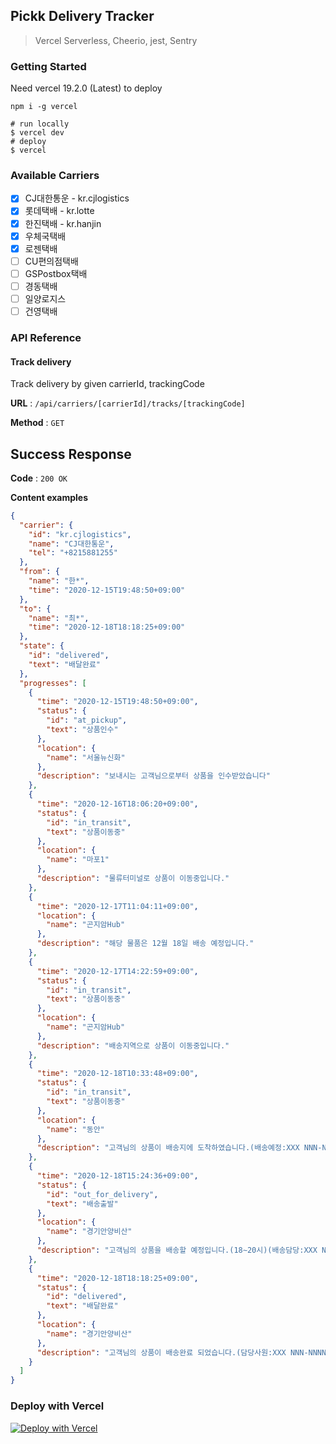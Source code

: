 ## Pickk Delivery Tracker

> Vercel Serverless, Cheerio, jest, Sentry

### Getting Started

Need vercel 19.2.0 (Latest) to deploy

```
npm i -g vercel
```

```shell script
# run locally
$ vercel dev
# deploy
$ vercel
```

### Available Carriers

- [x] CJ대한통운 - kr.cjlogistics
- [x] 롯데택배 - kr.lotte
- [x] 한진택배 - kr.hanjin
- [x] 우체국택배
- [x] 로젠택배
- [ ] CU편의점택배
- [ ] GSPostbox택배
- [ ] 경동택배
- [ ] 일양로지스
- [ ] 건영택배

### API Reference

#### Track delivery

Track delivery by given carrierId, trackingCode

**URL** : `/api/carriers/[carrierId]/tracks/[trackingCode]`

**Method** : `GET`

## Success Response

**Code** : `200 OK`

**Content examples**

```json
{
  "carrier": {
    "id": "kr.cjlogistics",
    "name": "CJ대한통운",
    "tel": "+8215881255"
  },
  "from": {
    "name": "한*",
    "time": "2020-12-15T19:48:50+09:00"
  },
  "to": {
    "name": "최*",
    "time": "2020-12-18T18:18:25+09:00"
  },
  "state": {
    "id": "delivered",
    "text": "배달완료"
  },
  "progresses": [
    {
      "time": "2020-12-15T19:48:50+09:00",
      "status": {
        "id": "at_pickup",
        "text": "상품인수"
      },
      "location": {
        "name": "서울뉴신화"
      },
      "description": "보내시는 고객님으로부터 상품을 인수받았습니다"
    },
    {
      "time": "2020-12-16T18:06:20+09:00",
      "status": {
        "id": "in_transit",
        "text": "상품이동중"
      },
      "location": {
        "name": "마포1"
      },
      "description": "물류터미널로 상품이 이동중입니다."
    },
    {
      "time": "2020-12-17T11:04:11+09:00",
      "location": {
        "name": "곤지암Hub"
      },
      "description": "해당 물품은 12월 18일 배송 예정입니다."
    },
    {
      "time": "2020-12-17T14:22:59+09:00",
      "status": {
        "id": "in_transit",
        "text": "상품이동중"
      },
      "location": {
        "name": "곤지암Hub"
      },
      "description": "배송지역으로 상품이 이동중입니다."
    },
    {
      "time": "2020-12-18T10:33:48+09:00",
      "status": {
        "id": "in_transit",
        "text": "상품이동중"
      },
      "location": {
        "name": "동안"
      },
      "description": "고객님의 상품이 배송지에 도착하였습니다.(배송예정:XXX NNN-NNNN-NNNN)"
    },
    {
      "time": "2020-12-18T15:24:36+09:00",
      "status": {
        "id": "out_for_delivery",
        "text": "배송출발"
      },
      "location": {
        "name": "경기안양비산"
      },
      "description": "고객님의 상품을 배송할 예정입니다.(18∼20시)(배송담당:XXX NNN-NNNN-NNNN)"
    },
    {
      "time": "2020-12-18T18:18:25+09:00",
      "status": {
        "id": "delivered",
        "text": "배달완료"
      },
      "location": {
        "name": "경기안양비산"
      },
      "description": "고객님의 상품이 배송완료 되었습니다.(담당사원:XXX NNN-NNNN-NNNN)"
    }
  ]
}
```

### Deploy with Vercel

[![Deploy with Vercel](https://zeit.co/button)](https://zeit.co/import/project?template=https://github.com/gywlsp/item-info-crawl)
